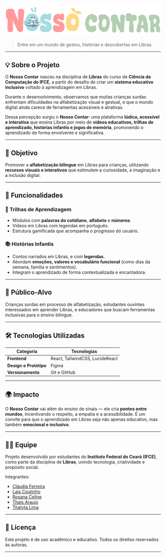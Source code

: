 # ![Nosso Contar](./src//assets/logo/logo_Nosso_Contar_wide.png)

> Entre em um mundo de gestos, histórias e descobertas em Libras.

---

## 💡 Sobre o Projeto

O **Nosso Contar** nasceu na disciplina de **Libras** do curso de **Ciência da Computação do IFCE**, a partir do desafio de criar um **sistema educativo inclusivo** voltado à aprendizagem em Libras.

Durante o desenvolvimento, observamos que muitas crianças surdas enfrentam dificuldades na alfabetização visual e gestual, e que o mundo digital ainda carece de ferramentas acessíveis e atrativas.

Dessa percepção surgiu o **Nosso Contar**: uma plataforma **lúdica, acessível e interativa** que ensina Libras por meio de **vídeos educativos, trilhas de aprendizado, histórias infantis e jogos de memória**, promovendo o aprendizado de forma envolvente e significativa.

---

## 🎯 Objetivo

Promover a **alfabetização bilíngue** em Libras para crianças, utilizando **recursos visuais e interativos** que estimulem a curiosidade, a imaginação e a inclusão digital.

---

## 🚀 Funcionalidades

### 🧩 Trilhas de Aprendizagem

* Módulos com **palavras do cotidiano**, **alfabeto** e **números**.
* Vídeos em Libras com legendas em português.
* Estrutura gamificada que acompanha o progresso do usuário.

### 📚 Histórias Infantis

* Contos narrados em Libras, e com **legendas**.
* Abordam **emoções, valores e vocabulário funcional** (como dias da semana, família e sentimentos).
* Integram o aprendizado de forma contextualizada e encantadora.

---

## 🧠 Público-Alvo

Crianças surdas em processo de alfabetização, estudantes ouvintes interessados em aprender Libras, e educadores que buscam ferramentas inclusivas para o ensino bilíngue.

---

## 🛠️ Tecnologias Utilizadas

| Categoria              | Tecnologias                                   |
| ---------------------- | --------------------------------------------- |
| **Frontend**           | React, TailwindCSS, LucideReact               |
| **Design e Protótipo** | Figma                                         |
| **Versionamento**      | Git e GitHub                                  |

---

## 🌍 Impacto

O **Nosso Contar** vai além do ensino de sinais — ele cria **pontes entre mundos**, incentivando o respeito, a empatia e a acessibilidade.
É um convite para que o aprendizado em Libras seja não apenas educativo, mas também **emocional e inclusivo**.

---

## 👩‍💻 Equipe

Projeto desenvolvido por estudantes do **Instituto Federal do Ceará (IFCE)**, como parte da disciplina de **Libras**, unindo tecnologia, criatividade e propósito social.

Integrantes:
- [Cláudia Ferreira](https://github.com/claudia-souza)
- [Laís Coutinho](https://github.com/laiscoutinho)
- [Rosana Celine](https://github.com/RosanaCeline)
- [Thais Araujo](https://github.com/thaisaraujo19)
- [Thalyta Lima](https://github.com/thalytalima211)

---

## 📎 Licença

Este projeto é de uso acadêmico e educativo. Todos os direitos reservados às autoras.

---